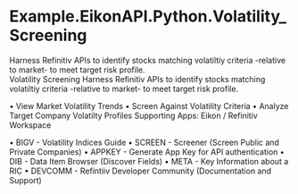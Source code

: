 # Example.EikonAPI.Python.Volatility_Screening
Harness Refinitiv APIs to identify stocks matching volatiltiy criteria -relative to market- to meet target risk profile.  
Volatility Screening
Harness Refinitiv APIs to identify stocks matching volatiltiy criteria -relative to market- to meet target risk profile.

• View Market Volatility Trends
• Screen Against Volatility Criteria
• Analyze Target Company Volatilty Profiles
Supporting Apps: Eikon / Refinitiv Workspace

• BIGV - Volatility Indices Guide
• SCREEN - Screener (Screen Public and Private Companies)
• APPKEY - Generate App Key for API authentication
• DIB - Data Item Browser (Discover Fields)
• META - Key Information about a RIC
• DEVCOMM - Refintiiv Developer Community (Documentation and Support)
